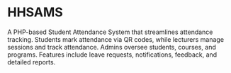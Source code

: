 # HHSAMS
A PHP-based Student Attendance System that streamlines attendance tracking. Students mark attendance via QR codes, while lecturers manage sessions and track attendance. Admins oversee students, courses, and programs. Features include leave requests, notifications, feedback, and detailed reports.
